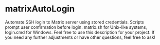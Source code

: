 # matrixAutoLogin
Automate SSH login to Matrix server using stored credentials. Scripts prompt user confirmation before login. matrix.sh for Unix-like systems, login.cmd for Windows.  Feel free to use this description for your project. If you need any further adjustments or have other questions, feel free to ask!
